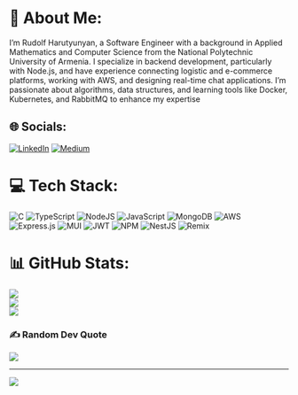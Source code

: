 # 💫 About Me:
I’m Rudolf Harutyunyan, a Software Engineer with a background in Applied Mathematics and Computer Science from the National Polytechnic University of Armenia. I specialize in backend development, particularly with Node.js, and have experience connecting logistic and e-commerce platforms, working with AWS, and designing real-time chat applications. I’m passionate about algorithms, data structures, and learning tools like Docker, Kubernetes, and RabbitMQ to enhance my expertise


## 🌐 Socials:
[![LinkedIn](https://img.shields.io/badge/LinkedIn-%230077B5.svg?logo=linkedin&logoColor=white)](https://linkedin.com/in/rud.haroutyunyan) [![Medium](https://img.shields.io/badge/Medium-12100E?logo=medium&logoColor=white)](https://medium.com/@rud.haroutyunyan) 

# 💻 Tech Stack:
![C](https://img.shields.io/badge/c-%2300599C.svg?style=for-the-badge&logo=c&logoColor=white) ![TypeScript](https://img.shields.io/badge/typescript-%23007ACC.svg?style=for-the-badge&logo=typescript&logoColor=white) ![NodeJS](https://img.shields.io/badge/node.js-6DA55F?style=for-the-badge&logo=node.js&logoColor=white) ![JavaScript](https://img.shields.io/badge/javascript-%23323330.svg?style=for-the-badge&logo=javascript&logoColor=%23F7DF1E) ![MongoDB](https://img.shields.io/badge/MongoDB-%234ea94b.svg?style=for-the-badge&logo=mongodb&logoColor=white) ![AWS](https://img.shields.io/badge/AWS-%23FF9900.svg?style=for-the-badge&logo=amazon-aws&logoColor=white) ![Express.js](https://img.shields.io/badge/express.js-%23404d59.svg?style=for-the-badge&logo=express&logoColor=%2361DAFB) ![MUI](https://img.shields.io/badge/MUI-%230081CB.svg?style=for-the-badge&logo=mui&logoColor=white) ![JWT](https://img.shields.io/badge/JWT-black?style=for-the-badge&logo=JSON%20web%20tokens) ![NPM](https://img.shields.io/badge/NPM-%23CB3837.svg?style=for-the-badge&logo=npm&logoColor=white) ![NestJS](https://img.shields.io/badge/nestjs-%23E0234E.svg?style=for-the-badge&logo=nestjs&logoColor=white) ![Remix](https://img.shields.io/badge/remix-%23000.svg?style=for-the-badge&logo=remix&logoColor=white)
# 📊 GitHub Stats:
![](https://github-readme-stats.vercel.app/api?username=rudolf1118&theme=radical&hide_border=false&include_all_commits=false&count_private=false)<br/>
![](https://github-readme-streak-stats.herokuapp.com/?user=rudolf1118&theme=radical&hide_border=false)<br/>
![](https://github-readme-stats.vercel.app/api/top-langs/?username=rudolf1118&theme=radical&hide_border=false&include_all_commits=false&count_private=false&layout=compact)

### ✍️ Random Dev Quote
![](https://quotes-github-readme.vercel.app/api?type=vetical&theme=radical)

---
[![](https://visitcount.itsvg.in/api?id=rudolf1118&icon=0&color=0)](https://visitcount.itsvg.in)
